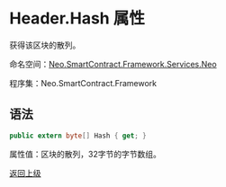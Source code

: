 # Header.Hash 属性

获得该区块的散列。

命名空间：[Neo.SmartContract.Framework.Services.Neo](../../neo.md)

程序集：Neo.SmartContract.Framework

## 语法

```c#
public extern byte[] Hash { get; }
```

属性值：区块的散列，32字节的字节数组。



[返回上级](../Header.md)